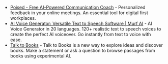 - [Poised - Free AI-Powered Communication Coach](https://www.poised.com/) - Personalized feedback in your online meetings. An essential tool for digital first workplaces.
- [AI Voice Generator: Versatile Text to Speech Software | Murf AI](https://murf.ai/) - AI Voice Generator in 20 languages. 120+ realistic text to speech voices to create the perfect AI voiceover. Go instantly from text to voice with ease.
- [Talk to Books](https://books.google.com/talktobooks/) - Talk to Books is a new way to explore ideas and discover books. Make a statement or ask a question to browse passages from books using experimental AI.